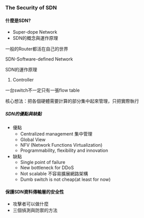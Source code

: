 ### 

### 

### The Security of SDN

#### 什麼是SDN?

* Super-dope Network
* SDN的概念與運作原理

一般的Router都活在自己的世界

SDN-Software-defined Network

SDN的運作原理

1. Controller

一台switch不一定只有一張flow table

核心想法：把各個硬體需要計算的部分集中起來管理，只把實際執行

##### SDN的優點與缺點

* 優點
  * Centralized management  集中管理
  * Global View
  * NFV \(Network Functions Virtualization\)
  * Programmability, flexibility and innovation 
* 缺點
  * Single point of failure
  * New bottleneck for DDoS
  * Not scalable 不容易擴展網路架構
  * Dumb switch is not cheap\(at least for now\)

#### 保護SDN資料傳輸層的安全性

* 攻擊者可以做什麼
* 三個偵測與防禦的方法



